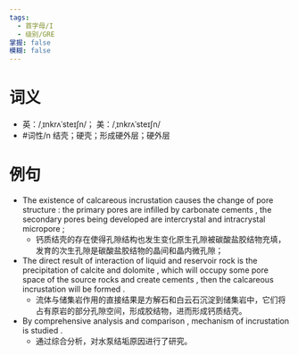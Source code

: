 ```yaml
---
tags:
  - 首字母/I
  - 级别/GRE
掌握: false
模糊: false
---
```

# 词义
- 英：/ˌɪnkrʌˈsteɪʃn/； 美：/ˌɪnkrʌˈsteɪʃn/
- #词性/n  结壳；硬壳；形成硬外层；硬外层
# 例句
- The existence of calcareous incrustation causes the change of pore structure : the primary pores are infilled by carbonate cements , the secondary pores being developed are intercrystal and intracrystal micropore ;
	- 钙质结壳的存在使得孔隙结构也发生变化原生孔隙被碳酸盐胶结物充填，发育的次生孔隙是碳酸盐胶结物的晶间和晶内微孔隙；
- The direct result of interaction of liquid and reservoir rock is the precipitation of calcite and dolomite , which will occupy some pore space of the source rocks and create cements , then the calcareous incrustation will be formed .
	- 流体与储集岩作用的直接结果是方解石和白云石沉淀到储集岩中，它们将占有原岩的部分孔隙空间，形成胶结物，进而形成钙质结壳。
- By comprehensive analysis and comparison , mechanism of incrustation is studied .
	- 通过综合分析，对水泵结垢原因进行了研究。
